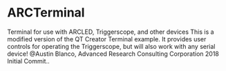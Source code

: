 # ARCTerminal
Terminal for use with ARCLED, Triggerscope, and other devices
This is a modified version of the QT Creator Terminal example. 
It provides user controls for operating the Triggerscope, but will also work with any serial device!
@Austin Blanco, Advanced Research Consulting Corporation 2018
Initial Commit..
